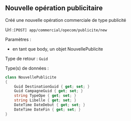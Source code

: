 ## <span id='creer'>Nouvelle opération publicitaire</span>

Créé une nouvelle opération commerciale de type publicité

Url :`[POST] app/commercial/opecom/publicite/new`

Paramètres : 

- en tant que body, un objet NouvellePublicite

Type de retour : `Guid`

Type(s) de données :

```csharp
class NouvellePublicite
{
	Guid DestinationGuid { get; set; }
	Guid CampagneGuid { get; set; }
	string TypeOpe { get; set; }
	string Libelle { get; set; }
	DateTime DateDebut { get; set; }
	DateTime DateFin { get; set; }
}

```

